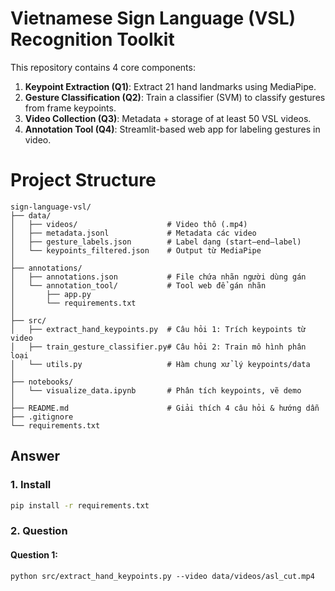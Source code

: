 # Vietnamese Sign Language (VSL) Recognition Toolkit

This repository contains 4 core components:

1. **Keypoint Extraction (Q1)**: Extract 21 hand landmarks using MediaPipe.
2. **Gesture Classification (Q2)**: Train a classifier (SVM) to classify gestures from frame keypoints.
3. **Video Collection (Q3)**: Metadata + storage of at least 50 VSL videos.
4. **Annotation Tool (Q4)**: Streamlit-based web app for labeling gestures in video.

# Project Structure
```
sign-language-vsl/
├── data/
│   ├── videos/                    # Video thô (.mp4)
│   ├── metadata.jsonl             # Metadata các video
│   ├── gesture_labels.json        # Label dạng (start–end–label)
│   └── keypoints_filtered.json    # Output từ MediaPipe
│
├── annotations/
│   ├── annotations.json           # File chứa nhãn người dùng gán
│   └── annotation_tool/           # Tool web để gán nhãn
│       ├── app.py
│       └── requirements.txt
│
├── src/
│   ├── extract_hand_keypoints.py  # Câu hỏi 1: Trích keypoints từ video
│   ├── train_gesture_classifier.py# Câu hỏi 2: Train mô hình phân loại
│   └── utils.py                   # Hàm chung xử lý keypoints/data
│
├── notebooks/
│   └── visualize_data.ipynb       # Phân tích keypoints, vẽ demo
│
├── README.md                      # Giải thích 4 câu hỏi & hướng dẫn
├── .gitignore
└── requirements.txt
```

## Answer

### 1. Install
```bash
pip install -r requirements.txt
```

### 2. Question
#### Question 1: 
```
python src/extract_hand_keypoints.py --video data/videos/asl_cut.mp4
```

